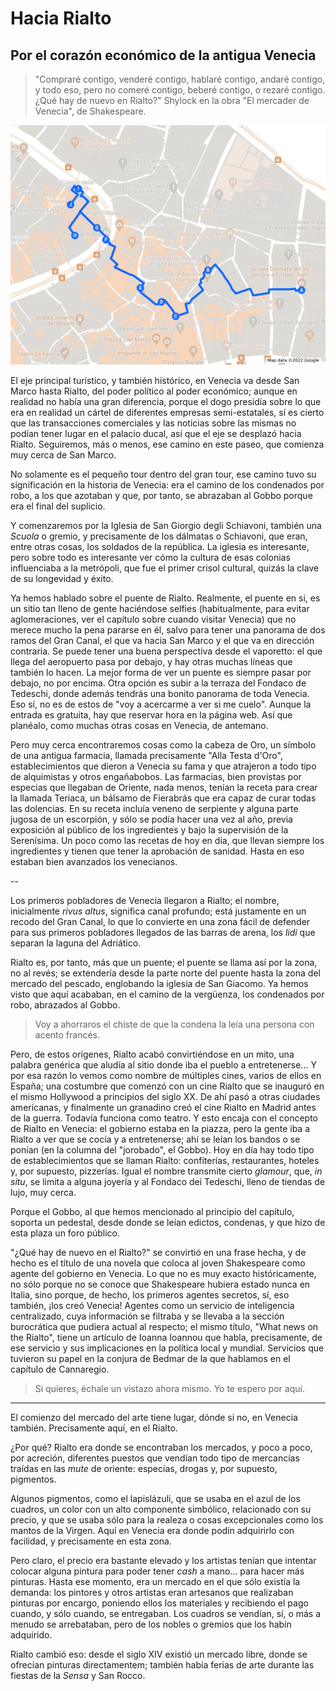 # Hacia Rialto
## Por el corazón económico de la antigua Venecia

> "Compraré contigo, venderé contigo, hablaré contigo, andaré contigo, y todo
> eso, pero no comeré contigo, beberé contigo, o rezaré contigo. ¿Qué hay de
> nuevo en Rialto?" Shylock en la obra "El mercader de Venecia", de
> Shakespeare.

![Un paseo hasta Rialto](img/paseos-por-venecia-3.jpeg)

El eje principal turístico, y también histórico, en Venecia va desde San Marco
hasta Rialto, del poder político al poder económico; aunque en realidad no había
una gran diferencia, porque el dogo presidía sobre lo que era en realidad un
cártel de diferentes empresas semi-estatales, sí es cierto que las transacciones
comerciales y las noticias sobre las mismas no podían tener lugar en el palacio
ducal, así que el eje se desplazó hacia Rialto. Seguiremos, más o menos, ese
camino en este paseo, que comienza muy cerca de San Marco.

No solamente es el pequeño tour dentro del gran tour, ese camino tuvo su
significación en la historia de Venecia: era el camino de los condenados por
robo, a los que azotaban y que, por tanto, se abrazaban al Gobbo porque era el
final del suplicio.

Y comenzaremos por la Iglesia de San Giorgio degli Schiavoni, también una *Scuola*
o gremio, y precisamente de los dálmatas o Schiavoni, que eran, entre otras
cosas, los soldados de la república. La iglesia es interesante, pero sobre todo
es interesante ver cómo la cultura de esas colonias influenciaba a la metrópoli,
que fue el primer crisol cultural, quizás la clave de su longevidad y éxito.

Ya hemos hablado sobre el puente de Rialto. Realmente, el puente en si, es un sitio tan lleno de
gente haciéndose selfies (habitualmente, para evitar aglomeraciones, ver el
capítulo sobre cuando visitar Venecia) que no merece mucho la pena pararse en él, salvo para
tener una panorama de dos ramos del Gran Canal, el que va hacia San Marco y el
que va en dirección contraria. Se puede tener una buena perspectiva desde el
vaporetto: el que llega del aeropuerto pasa por debajo, y hay otras muchas
líneas que también lo hacen. La mejor forma de ver un puente es siempre pasar
por debajo, no por encima. Otra opción es subir a la terraza del Fondaco de
Tedeschi, donde además tendrás una bonito panorama de toda Venecia. Eso sí, no
es de estos de "voy a acercarme a ver si me cuelo". Aunque la entrada es
gratuita, hay que reservar hora en la página web. Así que planéalo, como muchas
otras cosas en Venecia, de antemano.


Pero muy cerca encontraremos cosas como la cabeza
de Oro, un símbolo de una antigua farmacia, llamada precisamente "Alla Testa d'Oro", establecimientos que dieron a
Venecia su fama y que atrajeron a todo tipo de alquimistas y otros
engañabobos. Las farmacias, bien provistas por especias que llegaban de Oriente,
nada menos, tenían la receta para crear la llamada Teriaca, un bálsamo de
Fierabrás que era capaz de curar todas las dolencias. En su receta incluía
veneno de serpiente y alguna parte jugosa de un escorpión, y sólo se podía hacer
una vez al año, previa exposición al público de los ingredientes y bajo la
supervisión de la Serenísima. Un poco como las recetas de hoy en día, que llevan
siempre los ingredientes y tienen que tener la aprobación de sanidad. Hasta en
eso estaban bien avanzados los venecianos.

--

Los primeros pobladores de Venecia llegaron a Rialto; el nombre, inicialmente
*rivus altus*, significa canal profundo; está justamente en un recodo del Gran
Canal, lo que lo convierte en una zona fácil de defender para sus primeros
pobladores llegados de las barras de arena, los *lidi* que separan la laguna del
Adriático.

Rialto es, por tanto, más que un puente; el puente se llama así por la zona, no
al revés; se extendería desde la parte norte del puente hasta la zona del
mercado del pescado, englobando la iglesia de San Giacomo. Ya hemos visto que
aquí acababan, en el camino de la vergüenza, los condenados por robo, abrazados
al Gobbo.

> Voy a ahorraros el chiste de que la condena la leía una persona con acento
francés.

Pero, de estos orígenes, Rialto acabó convirtiéndose en un mito, una palabra
genérica que aludía al sitio donde iba el pueblo a entretenerse... Y por esa
razón lo vemos como nombre de múltiples cines, varios de ellos en España; una
costumbre que comenzó con un cine Rialto que se inauguró en el mismo Hollywood a
principios del siglo XX. De ahí pasó a otras ciudades americanas, y finalmente
un granadino creó el cine Rialto en Madrid antes de la guerra. Todavía funciona
como teatro. Y esto encaja con el concepto de Rialto en Venecia: el gobierno
estaba en la piazza, pero la gente iba a Rialto a ver que se cocía y a
entretenerse; ahí se leían los bandos o se ponían (en la columna del "jorobado",
el Gobbo). Hoy en día hay todo tipo de establecimientos que se llaman Rialto:
confiterías, restaurantes, hoteles y, por supuesto, pizzerías. Igual el nombre
transmite cierto *glamour*, que, *in situ*, se limita a alguna joyería y al
Fondaco dei Tedeschi, lleno de tiendas de lujo, muy cerca.

Porque el Gobbo, al que hemos mencionado al principio del capítulo, soporta un pedestal, desde donde se
leían edictos, condenas, y que hizo de esta plaza un foro público.

"¿Qué hay de nuevo en el Rialto?" se convirtió en una frase hecha, y de hecho es
el título de una novela que coloca al joven Shakespeare como agente del gobierno
en Venecia. Lo que no es muy exacto históricamente, no sólo porque no se conoce
que Shakespeare hubiera estado nunca en Italia, sino porque, de hecho, los
primeros agentes secretos, sí, eso también, ¡los creó Venecia! Agentes como un
servicio de inteligencia centralizado, cuya información se filtraba y se llevaba
a la sección burocrática que pudiera actual al respecto; el mismo título, "What
news on the Rialto", tiene un artículo de Ioanna Ioannou que habla,
precisamente, de ese servicio y sus implicaciones en la política local y
mundial. Servicios que tuvieron su papel en la conjura de Bedmar de la que
hablamos en el capítulo de Cannaregio.

> Si quieres, échale un vistazo ahora mismo. Yo te espero por aquí.

---

El comienzo del mercado del arte tiene lugar, dónde si no, en Venecia también. Precisamente aquí, en el Rialto.

¿Por qué? Rialto era donde se encontraban los mercados, y poco a poco, por acreción, diferentes puestos que vendían todo tipo de mercancías traídas en las *mute* de oriente: especias, drogas y, por supuesto, pigmentos.

Algunos pigmentos, como el lapislázuli, que se usaba en el azul de los cuadros, un color con un alto componente simbólico, relacionado con su precio, y que se usaba sólo para la realeza o cosas excepcionales como los mantos de la Virgen. Aquí en Venecia era donde podín adquirirlo con facilidad, y precisamente en esta zona.

Pero claro, el precio era bastante elevado y los artistas tenían que intentar colocar alguna pintura para poder tener *cash* a mano... para hacer más pinturas. Hasta ese momento, era un mercado en el que sólo existía la demanda: los pintores y otros artistas eran artesanos que realizaban pinturas por encargo, poniendo ellos los materiales y recibiendo el pago cuando, y sólo cuando, se entregaban. Los cuadros se vendían, sí, o más a menudo se arrebataban, pero de los nobles o gremios que los habín adquirido.

Rialto cambió eso: desde el siglo XIV existió un mercado libre, donde se ofrecían pinturas directamentem; también había ferias de arte durante las fiestas de la *Sensa* y San Rocco. 

